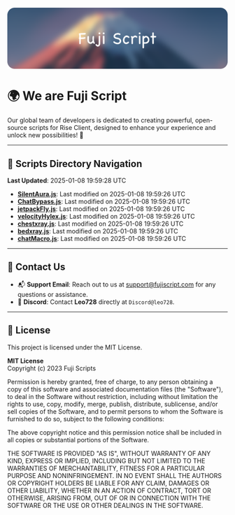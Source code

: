![Banner](.github/b.webp)

# 🌍 **We are Fuji Script**

Our global team of developers is dedicated to creating powerful, open-source scripts for Rise Client, designed to enhance your experience and unlock new possibilities! 🌟

---
<!-- SCRIPTS_NAVIGATION_START -->
## 📂 **Scripts Directory Navigation**

**Last Updated**: 2025-01-08 19:59:28 UTC

- **[SilentAura.js](scripts/SilentAura.js)**: Last modified on 2025-01-08 19:59:26 UTC
- **[ChatBypass.js](scripts/ChatBypass.js)**: Last modified on 2025-01-08 19:59:26 UTC
- **[jetpackFly.js](scripts/jetpackFly.js)**: Last modified on 2025-01-08 19:59:26 UTC
- **[velocityHylex.js](scripts/velocityHylex.js)**: Last modified on 2025-01-08 19:59:26 UTC
- **[chestxray.js](scripts/chestxray.js)**: Last modified on 2025-01-08 19:59:26 UTC
- **[bedxray.js](scripts/bedxray.js)**: Last modified on 2025-01-08 19:59:26 UTC
- **[chatMacro.js](scripts/chatMacro.js)**: Last modified on 2025-01-08 19:59:26 UTC

<!-- SCRIPTS_NAVIGATION_END -->

---

## 💬 **Contact Us**  
- 📬 **Support Email**: Reach out to us at [support@fujiscript.com](mailto:support@fujiscript.com) for any questions or assistance.  
- 💬 **Discord**: Contact **Leo728** directly at `Discord@leo728`.

---

## 📜 **License**

This project is licensed under the MIT License.  

**MIT License**  
Copyright (c) 2023 Fuji Scripts  

Permission is hereby granted, free of charge, to any person obtaining a copy of this software and associated documentation files (the "Software"), to deal in the Software without restriction, including without limitation the rights to use, copy, modify, merge, publish, distribute, sublicense, and/or sell copies of the Software, and to permit persons to whom the Software is furnished to do so, subject to the following conditions:  

The above copyright notice and this permission notice shall be included in all copies or substantial portions of the Software.  

THE SOFTWARE IS PROVIDED "AS IS", WITHOUT WARRANTY OF ANY KIND, EXPRESS OR IMPLIED, INCLUDING BUT NOT LIMITED TO THE WARRANTIES OF MERCHANTABILITY, FITNESS FOR A PARTICULAR PURPOSE AND NONINFRINGEMENT. IN NO EVENT SHALL THE AUTHORS OR COPYRIGHT HOLDERS BE LIABLE FOR ANY CLAIM, DAMAGES OR OTHER LIABILITY, WHETHER IN AN ACTION OF CONTRACT, TORT OR OTHERWISE, ARISING FROM, OUT OF OR IN CONNECTION WITH THE SOFTWARE OR THE USE OR OTHER DEALINGS IN THE SOFTWARE.  
